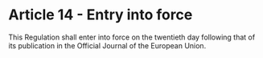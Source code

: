 # Article 14 - Entry into force


This Regulation shall enter into force on the twentieth day following that of its publication in the Official Journal of the European Union.
